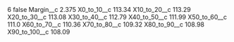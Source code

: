 <?xml version="1.0" encoding="UTF-8"?>
<CustomMetadata xmlns="http://soap.sforce.com/2006/04/metadata" xmlns:xsi="http://www.w3.org/2001/XMLSchema-instance" xmlns:xsd="http://www.w3.org/2001/XMLSchema">
    <label>6</label>
    <protected>false</protected>
    <values>
        <field>Margin__c</field>
        <value xsi:type="xsd:double">2.375</value>
    </values>
    <values>
        <field>X0_to_10__c</field>
        <value xsi:type="xsd:double">113.34</value>
    </values>
    <values>
        <field>X10_to_20__c</field>
        <value xsi:type="xsd:double">113.29</value>
    </values>
    <values>
        <field>X20_to_30__c</field>
        <value xsi:type="xsd:double">113.08</value>
    </values>
    <values>
        <field>X30_to_40__c</field>
        <value xsi:type="xsd:double">112.79</value>
    </values>
    <values>
        <field>X40_to_50__c</field>
        <value xsi:type="xsd:double">111.99</value>
    </values>
    <values>
        <field>X50_to_60__c</field>
        <value xsi:type="xsd:double">111.0</value>
    </values>
    <values>
        <field>X60_to_70__c</field>
        <value xsi:type="xsd:double">110.36</value>
    </values>
    <values>
        <field>X70_to_80__c</field>
        <value xsi:type="xsd:double">109.32</value>
    </values>
    <values>
        <field>X80_to_90__c</field>
        <value xsi:type="xsd:double">108.98</value>
    </values>
    <values>
        <field>X90_to_100__c</field>
        <value xsi:type="xsd:double">108.09</value>
    </values>
</CustomMetadata>
